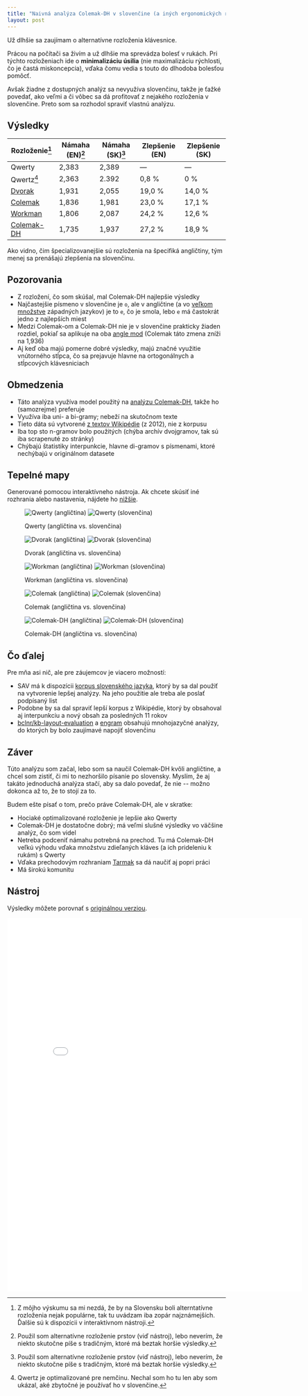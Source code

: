 ```yaml
---
title: "Naivná analýza Colemak-DH v slovenčine (a iných ergonomických rozložení klávesnice)"
layout: post
---
```


Už dlhšie sa zaujímam o alternatívne rozloženia klávesnice.

Prácou na počítači sa živím a už dlhšie ma sprevádza bolesť v rukách. Pri týchto rozloženiach ide o **minimalizáciu úsilia** (nie maximalizáciu rýchlosti, čo je častá miskoncepcia), vďaka čomu vedia s touto do dlhodoba bolesťou pomôcť.

Avšak žiadne z dostupných analýz sa nevyužíva slovenčinu, takže je ťažké povedať, ako veľmi a či vôbec sa dá profitovať z nejakého rozloženia v slovenčine. Preto som sa rozhodol spraviť vlastnú analýzu.

## Výsledky

| Rozloženie[^choice]      | Námaha (EN)[^alt] | Námaha (SK)[^alt] | Zlepšenie (EN) | Zlepšenie (SK) |
| ------------------------ | ----------------- | ----------------- | -------------- | -------------- |
| Qwerty                   | 2,383             | 2,389             | —              | —              |
| Qwertz[^qwertz]          | 2,363             | 2.392             | 0,8 %          | 0 %            |
| [Dvorak][dvorak]         | 1,931             | 2,055             | 19,0 %         | 14,0 %         |
| [Colemak][colemak]       | 1,836             | 1,981             | 23,0 %         | 17,1 %         |
| [Workman][workman]       | 1,806             | 2,087             | 24,2 %         | 12,6 %         |
| [Colemak-DH][colemak-dh] | 1,735             | 1,937             | 27,2 %         | 18,9 %         |

[^choice]: Z môjho výskumu sa mi nezdá, že by na Slovensku boli alterntatívne rozloženia nejak populárne, tak tu uvádzam iba zopár najznámejších. Ďalšie sú k dispozícii v interaktívnom nástroji.
[^alt]: Použil som alternatívne rozloženie prstov (viď nástroj), lebo neverím, že niekto skutočne píše s tradičným, ktoré má beztak horšie výsledky.
[^qwertz]: Qwertz je optimalizované pre nemčinu. Nechal som ho tu len aby som ukázal, aké zbytočné je používať ho v slovenčine.

Ako vidno, čim špecializovanejšie sú rozloženia na špecifiká angličtiny, tým menej sa prenášajú zlepšenia na slovenčinu.

## Pozorovania

- Z rozložení, čo som skúšal, mal Colemak-DH najlepšie výsledky
- Najčastejšie písmeno v slovenčine je `o`, ale v angličtine (a vo [veľkom množstve][common-letters] západných jazykov) je to `e`, čo je smola, lebo `e` má častokrát jedno z najlepších miest
- Medzi Colemak-om a Colemak-DH nie je v slovenčine prakticky žiaden rozdiel, pokiaľ sa aplikuje na oba [angle mod][angle-mod] (Colemak táto zmena zníži na 1,936)
- Aj keď oba majú pomerne dobré výsledky, majú značné využitie vnútorného stĺpca, čo sa prejavuje hlavne na ortogonálnych a stĺpcových klávesniciach

## Obmedzenia

- Táto analýza využíva model použitý na [analýzu Colemak-DH][upstream], takže ho (samozrejme) preferuje
- Využíva iba uni- a bi-gramy; nebeží na skutočnom texte
- Tieto dáta sú vytvorené [z textov Wikipédie][simia] (z 2012), nie z korpusu
- Iba top sto n-gramov bolo použitých (chýba archív dvojgramov, tak sú iba scrapenuté zo stránky)
- Chýbajú štatistiky interpunkcie, hlavne di-gramov s písmenami, ktoré nechýbajú v originálnom datasete

## Tepelné mapy

Generované pomocou interaktívneho nástroja. Ak chcete skúsiť iné rozhrania alebo nastavenia, nájdete ho [nižšie](#nstroj).

<figure>

![Qwerty (angličtina)](/assets/img/slovak-layout-analysis/en-qwerty.png)
![Qwerty (slovenčina)](/assets/img/slovak-layout-analysis/sk-qwerty.png)

  <figcaption>
    Qwerty (angličtina vs. slovenčina)
  </figcaption>
</figure>
<figure>

![Dvorak (angličtina)](/assets/img/slovak-layout-analysis/en-dvorak.png)
![Dvorak (slovenčina)](/assets/img/slovak-layout-analysis/sk-dvorak.png)

  <figcaption>
    Dvorak (angličtina vs. slovenčina)
  </figcaption>
</figure>
<figure>

![Workman (angličtina)](/assets/img/slovak-layout-analysis/en-workman.png)
![Workman (slovenčina)](/assets/img/slovak-layout-analysis/sk-workman.png)

  <figcaption>
    Workman (angličtina vs. slovenčina)
  </figcaption>
</figure>
<figure>

![Colemak (angličtina)](/assets/img/slovak-layout-analysis/en-colemak.png)
![Colemak (slovenčina)](/assets/img/slovak-layout-analysis/sk-colemak.png)

  <figcaption>
    Colemak (angličtina vs. slovenčina)
  </figcaption>
</figure>
<figure>

![Colemak-DH (angličtina)](/assets/img/slovak-layout-analysis/en-colemak-dh.png)
![Colemak-DH (slovenčina)](/assets/img/slovak-layout-analysis/sk-colemak-dh.png)

  <figcaption>
    Colemak-DH (angličtina vs. slovenčina)
  </figcaption>
</figure>

## Čo ďalej

Pre mňa asi nič, ale pre záujemcov je viacero možností:

- SAV má k dispozícii [korpus slovenského jazyka][sav-corpus], ktorý by sa dal použiť na vytvorenie lepšej analýzy. Na jeho použitie ale treba ale poslať podpísaný list
- Podobne by sa dal spraviť lepší korpus z Wikipédie, ktorý by obsahoval aj interpunkciu a nový obsah za posledných 11 rokov
- [bclnr/kb-layout-evaluation][kb-layout-evaluation] a [engram][engram] obsahujú mnohojazyčné analýzy, do ktorých by bolo zaujímavé napojiť slovenčinu

## Záver

Túto analýzu som začal, lebo som sa naučil Colemak-DH kvôli angličtine, a chcel som zistiť, či mi to nezhoršilo písanie po slovensky. Myslím, že aj takáto jednoduchá analýza stačí, aby sa dalo povedať, že nie -- možno dokonca až to, že to stojí za to.

Budem ešte písať o tom, prečo práve Colemak-DH, ale v skratke:

- Hociaké optimalizované rozloženie je lepšie ako Qwerty
- Colemak-DH je dostatočne dobrý; má veľmi slušné výsledky vo väčšine analýz, čo som videl
- Netreba podceniť námahu potrebná na prechod. Tu má Colemak-DH veľkú výhodu vďaka množstvu zdieľaných kláves (a ich prideleniu k rukám) s Qwerty
- Vďaka prechodovým rozhraniam [Tarmak][tarmak] sa dá naučiť aj popri práci
- Má širokú komunitu

## Nástroj

Výsledky môžete porovnať s [originálnou verziou][upstream].

<iframe id="iframe" style="border: medium none; height: 860px;" src="/slovak-layout-analyzer/index.html?undefined" width="680" height="860" frameborder="0">
</iframe>

[dvorak]: https://en.wikipedia.org/wiki/Dvorak_keyboard_layout
[colemak]: https://colemak.com/
[workman]: https://workmanlayout.org/
[colemak-dh]: https://colemakmods.github.io/mod-dh/
[common-letters]: https://www.reddit.com/r/europe/comments/7jsyv3/the_most_common_letters_in_different_european/
[angle-mod]: https://colemakmods.github.io/mod-dh/#angle-mod
[upstream]: https://colemakmods.github.io/mod-dh/analyze.html
[simia]: http://simia.net/letters/
[sav-corpus]: https://korpus.sk
[kb-layout-evaluation]: https://github.com/bclnr/kb-layout-evaluation/
[engram]: https://github.com/binarybottle/engram
[tarmak]: https://forum.colemak.com/topic/1858-learn-colemak-in-steps-with-the-tarmak-layouts/

